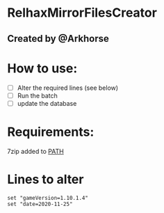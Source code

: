 # RelhaxMirrorFilesCreator
## Created by @Arkhorse

# How to use:

- [ ] Alter the required lines (see below)
- [ ] Run the batch
- [ ] update the database

# Requirements:

7zip added to [PATH](https://helpdeskgeek.com/windows-10/add-windows-path-environment-variable/)

# Lines to alter

```
set "gameVersion=1.10.1.4"
set "date=2020-11-25"
```
